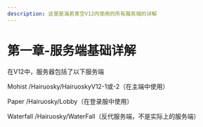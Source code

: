 ```yaml
---
description: 这里是海若青空V12内使用的所有服务端的详解
---
```


# 第一章-服务端基础详解

在V12中，服务器包括了以下服务端

Mohist /Hairuosky/HairuoskyV12-1或-2（在主端中使用）

Paper /Hairuosky/Lobby（在登录服中使用）

Waterfall /Hairuosky/WaterFall（反代服务端，不是实际上的服务端）
